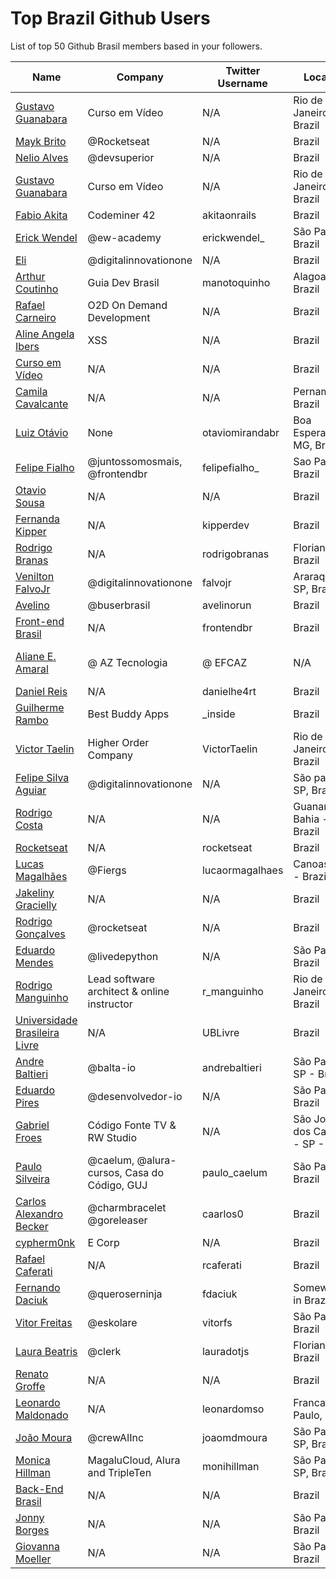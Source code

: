 # Top Brazil Github Users

List of top 50 Github Brasil members based in your followers.

<!-- START TOP USERS -->
| Name | Company | Twitter Username | Location | Repositories |
|------|---------|------------------|----------|--------------|
| [Gustavo Guanabara](https://github.com/gustavoguanabara) | Curso em Vídeo | N/A | Rio de Janeiro, Brazil | 7 |
| [Mayk Brito](https://github.com/maykbrito) | @Rocketseat  | N/A | Brazil | 142 |
| [Nelio Alves](https://github.com/acenelio) | @devsuperior  | N/A | Brazil | 287 |
| [Gustavo Guanabara](https://github.com/professorguanabara) | Curso em Vídeo | N/A | Rio de Janeiro, Brazil | 6 |
| [Fabio Akita](https://github.com/akitaonrails) | Codeminer 42 | akitaonrails | Brazil | 118 |
| [Erick Wendel](https://github.com/ErickWendel) | @ew-academy  | erickwendel_ | São Paulo - Brazil | 318 |
| [Eli](https://github.com/elidianaandrade) | @digitalinnovationone | N/A | Brazil | 8 |
| [Arthur Coutinho](https://github.com/arthurspk) | Guia Dev Brasil | manotoquinho | Alagoas, Brazil | 161 |
| [Rafael Carneiro](https://github.com/Rafaelmdcarneiro) | O2D On Demand Development | N/A | Brazil | 280 |
| [Aline Angela Ibers](https://github.com/alineai18) | XSS | N/A | Brazil | 4 |
| [Curso em Vídeo](https://github.com/cursoemvideo) | N/A | N/A | Brazil | 5 |
| [Camila Cavalcante](https://github.com/cami-la) | N/A | N/A | Pernambuco, Brazil | 163 |
| [Luiz Otávio](https://github.com/luizomf) | None | otaviomirandabr | Boa Esperança, MG, Brazil | 103 |
| [Felipe Fialho](https://github.com/felipefialho) | @juntossomosmais, @frontendbr  | felipefialho_ | Sao Paulo - Brazil | 36 |
| [Otavio Sousa](https://github.com/otaviossousa) | N/A | N/A | Brazil | 40 |
| [Fernanda Kipper](https://github.com/Fernanda-Kipper) | N/A | kipperdev | Brazil | 79 |
| [Rodrigo Branas](https://github.com/rodrigobranas) | N/A | rodrigobranas | Florianópolis, Brazil | 292 |
| [Venilton FalvoJr](https://github.com/falvojr) | @digitalinnovationone | falvojr | Araraquara-SP, Brazil | 64 |
| [Avelino](https://github.com/avelino) | @buserbrasil | avelinorun | Brazil | 225 |
| [Front-end Brasil](https://github.com/frontendbr) | N/A | frontendbr | Brazil | 4 |
| [Aliane E. Amaral](https://github.com/AlianeAmaral) | @ AZ Tecnologia | @ EFCAZ | N/A | Campo Grande, MS - Brazil | 26 |
| [Daniel Reis](https://github.com/danielhe4rt) | N/A | danielhe4rt | Brazil | 209 |
| [Guilherme Rambo](https://github.com/insidegui) | Best Buddy Apps | _inside | Brazil | 207 |
| [Victor Taelin](https://github.com/VictorTaelin) | Higher Order Company | VictorTaelin | Rio de Janeiro, Brazil | 238 |
| [Felipe Silva Aguiar](https://github.com/felipeAguiarCode) | @digitalinnovationone | N/A | São paulo - SP, Brazil | 56 |
| [Rodrigo Costa](https://github.com/Rodrigo-Cn) | N/A | N/A | Guanambi - Bahia - Brazil | 35 |
| [Rocketseat](https://github.com/Rocketseat) | N/A | rocketseat | Brazil | 32 |
| [Lucas Magalhães](https://github.com/lucasrmagalhaes) | @Fiergs | lucaormagalhaes | Canoas, RS - Brazil | 179 |
| [Jakeliny Gracielly](https://github.com/jakeliny) | N/A | N/A | Brazil | 14 |
| [Rodrigo Gonçalves](https://github.com/orodrigogo) | @rocketseat | N/A | Brazil | 201 |
| [Eduardo Mendes](https://github.com/dunossauro) | @livedepython | N/A | São Paulo, Brazil | 183 |
| [Rodrigo Manguinho](https://github.com/rmanguinho) | Lead software architect & online instructor | r_manguinho | Rio de Janeiro, Brazil | 11 |
| [Universidade Brasileira Livre](https://github.com/Universidade-Livre) | N/A | UBLivre | Brazil | 17 |
| [Andre Baltieri](https://github.com/andrebaltieri) | @balta-io | andrebaltieri | São Paulo, SP - Brazil | 416 |
| [Eduardo Pires](https://github.com/EduardoPires) | @desenvolvedor-io  | N/A | São Paulo - Brazil | 47 |
| [Gabriel Froes](https://github.com/gabrielfroes) | Código Fonte TV & RW Studio | N/A | São José dos Campos - SP - Brazil | 34 |
| [Paulo Silveira](https://github.com/peas) | @caelum, @alura-cursos, Casa do Código, GUJ  | paulo_caelum | São Paulo, Brazil | 16 |
| [Carlos Alexandro Becker](https://github.com/caarlos0) | @charmbracelet @goreleaser | caarlos0 | Brazil | 107 |
| [cypherm0nk](https://github.com/cypherm0nk) | E Corp | N/A | Brazil | 10 |
| [Rafael Caferati](https://github.com/rcaferati) | N/A | rcaferati | Brazil | 6 |
| [Fernando Daciuk](https://github.com/fdaciuk) | @queroserninja | fdaciuk | Somewhere in Brazil | 202 |
| [Vitor Freitas](https://github.com/vitorfs) | @eskolare | vitorfs | São Paulo, Brazil | 46 |
| [Laura Beatris](https://github.com/LauraBeatris) | @clerk | lauradotjs | Florianópolis, Brazil | 119 |
| [Renato Groffe](https://github.com/renatogroffe) | N/A | N/A | Brazil | 1597 |
| [Leonardo Maldonado](https://github.com/leonardomso) | N/A | leonardomso | Franca, São Paulo, Brazil | 59 |
| [João Moura](https://github.com/joaomdmoura) | @crewAIInc | joaomdmoura | São Paulo, SP, Brazil | 72 |
| [Monica Hillman](https://github.com/MonicaHillman) | MagaluCloud, Alura and TripleTen | monihillman | São Paulo - SP, Brazil | 69 |
| [Back-End Brasil](https://github.com/backend-br) | N/A | N/A | Brazil | 9 |
| [Jonny Borges](https://github.com/jonataslaw) | N/A | N/A | São Paulo, Brazil | 273 |
| [Giovanna Moeller](https://github.com/giovannamoeller) | N/A | N/A | São Paulo, Brazil | 50 |
<!-- END TOP USERS -->
